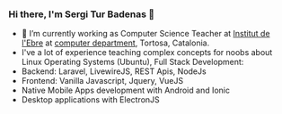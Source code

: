 ### Hi there, I'm Sergi Tur Badenas 👋

- 🔭 I’m currently working as Computer Science Teacher at [Institut de l'Ebre](https://www.iesebre.com) at [computer department](https://www.instagram.com/informaticainstitutebre), Tortosa, Catalonia.
- I've a lot of experience teaching complex concepts for noobs about Linux Operating Systems (Ubuntu), Full Stack Development:
- Backend: Laravel, LivewireJS, REST Apis, NodeJs
- Frontend: Vanilla Javascript, Jquery, VueJS
- Native Mobile Apps development with Android and Ionic
- Desktop applications with ElectronJS

<!--
**acacha/acacha** is a ✨ _special_ ✨ repository because its `README.md` (this file) appears on your GitHub profile.

Here are some ideas to get you started:


- 🌱 I’m currently learning ...
- 👯 I’m looking to collaborate on ...
- 🤔 I’m looking for help with ...
- 💬 Ask me about ...
- 📫 How to reach me: ...
- 😄 Pronouns: ...
- ⚡ Fun fact: ...
-->
